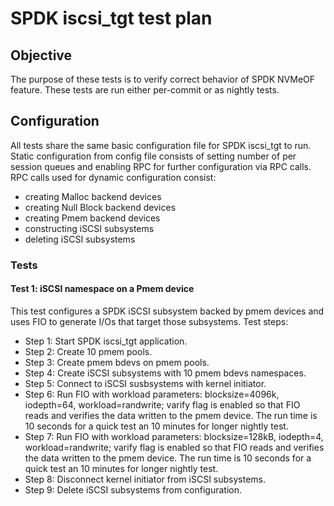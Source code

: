 # SPDK iscsi_tgt test plan

## Objective
The purpose of these tests is to verify correct behavior of SPDK NVMeOF
feature.
These tests are run either per-commit or as nightly tests.

## Configuration
All tests share the same basic configuration file for SPDK iscsi_tgt to run.
Static configuration from config file consists of setting number of per session
queues and enabling RPC for further configuration via RPC calls.
RPC calls used for dynamic configuration consist:
- creating Malloc backend devices
- creating Null Block backend devices
- creating Pmem backend devices
- constructing iSCSI subsystems
- deleting iSCSI subsystems

### Tests

#### Test 1: iSCSI  namespace on a Pmem device
This test configures a SPDK iSCSI subsystem backed by pmem
devices and uses FIO to generate I/Os that target those subsystems.
Test steps:
- Step 1: Start SPDK iscsi_tgt application.
- Step 2: Create 10 pmem pools.
- Step 3: Create pmem bdevs on pmem pools.
- Step 4: Create iSCSI subsystems with 10 pmem bdevs namespaces.
- Step 5: Connect to iSCSI susbsystems with kernel initiator.
- Step 6: Run FIO with workload parameters: blocksize=4096k, iodepth=64,
	workload=randwrite; varify flag is enabled so that
	FIO reads and verifies the data written to the pmem device.
	The run time is 10 seconds for a quick test an 10 minutes
	for longer nightly test.
- Step 7: Run FIO with workload parameters: blocksize=128kB, iodepth=4,
	workload=randwrite; varify flag is enabled so that
	FIO reads and verifies the data written to the pmem device.
	The run time is 10 seconds for a quick test an 10 minutes
	for longer nightly test.
- Step 8: Disconnect kernel initiator from iSCSI subsystems.
- Step 9: Delete iSCSI subsystems from configuration.

